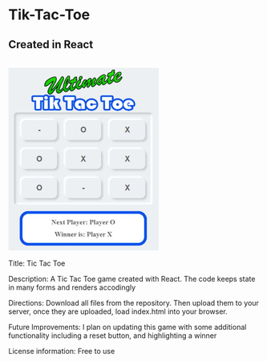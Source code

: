 # Tik-Tac-Toe
## Created in React
<br>
<img src = "screenshot.jpg" width = "300"/>


Title: Tic Tac Toe

Description: A Tic Tac Toe game created with React. The code keeps state in many forms and renders accodingly

Directions: Download all files from the repository. Then upload them to your server, once they are uploaded, load index.html into your browser.

Future Improvements: I plan on updating this game with some additional functionality including a reset button, and highlighting a winner

License information: Free to use
